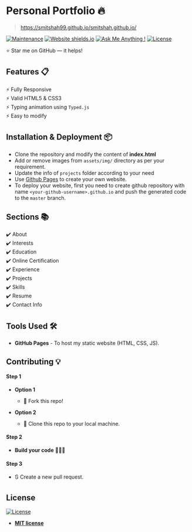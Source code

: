 # Personal Portfolio 🔥
> https://smitshah99.github.io/smitshah.github.io/


[![Maintenance](https://img.shields.io/badge/maintained-yes-green.svg)](https://github.com/smitshah99/smitshah.github.io/commits/master)
[![Website shields.io](https://img.shields.io/badge/website-up-yellow)](http://smitshah.github.io/)
[![Ask Me Anything !](https://img.shields.io/badge/ask%20me-linkedin-1abc9c.svg)](https://www.linkedin.com/in/smit--shah/)
[![License](http://img.shields.io/:license-mit-blue.svg?style=flat-square)](http://badges.mit-license.org)


:star: Star me on GitHub — it helps!

## Features 📋
⚡️ Fully Responsive\
⚡️ Valid HTML5 & CSS3\
⚡️ Typing animation using `Typed.js`\
⚡️ Easy to modify

## Installation & Deployment 📦
- Clone the repository and modify the content of <b>index.html</b> 
- Add or remove images from `assets/img/` directory as per your requirement.
- Update the info of `projects` folder according to your need
- Use [Github Pages](https://pages.github.com/) to create your own website.
- To deploy your website, first you need to create github repository with name `<your-github-username>.github.io` and push the generated code to the `master` branch.

## Sections 📚
✔️ About\
✔️ Interests\
✔️ Education\
✔️ Online Certification\
✔️ Experience\
✔️ Projects \
✔️ Skills \
✔️ Resume\
✔️ Contact Info



## Tools Used 🛠️
* <b>GitHub Pages</b> - To host my static website (HTML, CSS, JS).

## Contributing 💡
#### Step 1

- **Option 1**
    - 🍴 Fork this repo!

- **Option 2**
    - 👯 Clone this repo to your local machine.


#### Step 2

- **Build your code** 🔨🔨🔨

#### Step 3

- 🔃 Create a new pull request.

## License
[![License](http://img.shields.io/:license-mit-blue.svg?style=flat-square)](http://badges.mit-license.org)

- **[MIT license](http://opensource.org/licenses/mit-license.php)**
